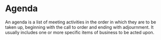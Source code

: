 # Agenda

An agenda is a list of meeting activities in the order in which they are to be taken up, beginning with the call to order and ending with adjournment. It usually includes one or more specific items of business to be acted upon.
